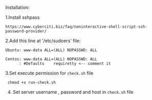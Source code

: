Installation:

1.Install sshpass 

	https://www.cyberciti.biz/faq/noninteractive-shell-script-ssh-password-provider/

2.Add this line at '/etc/sudoers' file:


	Ubuntu: www-data ALL=(ALL) NOPASSWD: ALL
	
	Centos: www-data ALL=(ALL) NOPASSWD: ALL
	      : #Defaults    requiretty <-- comment it
3.Set execute permission for `check.sh` file
	
	 chmod +x run-check.sh

4. Set server username , password and host in  `check.sh` file
